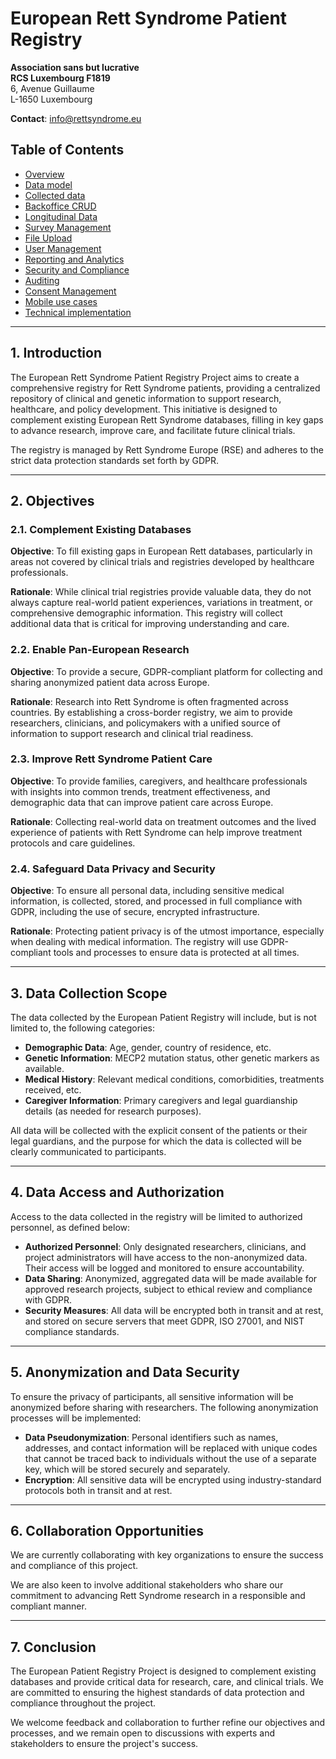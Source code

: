 # European Rett Syndrome Patient Registry

**Association sans but lucrative**  
**RCS Luxembourg F1819**  
6, Avenue Guillaume  
L-1650 Luxembourg  

**Contact**: [info@rettsyndrome.eu](mailto:info@rettsyndrome.eu)

## Table of Contents

- [Overview](./docs/01-Overview.md)
- [Data model](./docs/05-MasterData.md)
- [Collected data](./docs/06-BackofficeCRUD.md)
- [Backoffice CRUD](./docs/06-BackofficeCRUD.md)
- [Longitudinal Data](./docs/07-LogitudinalData.md)
- [Survey Management](./docs/08-SurveyManagement.md)
- [File Upload](./docs/09-FileUpload.md)
- [User Management](./docs/10-UserManagement.md)
- [Reporting and Analytics](./docs/11-ReportingAndAnalytics.md)
- [Security and Compliance](./docs/12-SecurityAndCompliance.md)
- [Auditing](./docs/13-Auditing.md)
- [Consent Management](./docs/14-ConsentManagement.md)
- [Mobile use cases](./docs/15-MobileUseCases.md)
- [Technical implementation](./docs/16-TechnicalImplementation.md)

---

## 1. Introduction

The European Rett Syndrome Patient Registry Project aims to create a comprehensive registry for Rett Syndrome patients, providing a centralized repository of clinical and genetic information to support research, healthcare, and policy development. This initiative is designed to complement existing European Rett Syndrome databases, filling in key gaps to advance research, improve care, and facilitate future clinical trials.

The registry is managed by Rett Syndrome Europe (RSE) and adheres to the strict data protection standards set forth by GDPR.

---

## 2. Objectives

### 2.1. Complement Existing Databases
**Objective**: To fill existing gaps in European Rett databases, particularly in areas not covered by clinical trials and registries developed by healthcare professionals.

**Rationale**: While clinical trial registries provide valuable data, they do not always capture real-world patient experiences, variations in treatment, or comprehensive demographic information. This registry will collect additional data that is critical for improving understanding and care.

### 2.2. Enable Pan-European Research
**Objective**: To provide a secure, GDPR-compliant platform for collecting and sharing anonymized patient data across Europe.

**Rationale**: Research into Rett Syndrome is often fragmented across countries. By establishing a cross-border registry, we aim to provide researchers, clinicians, and policymakers with a unified source of information to support research and clinical trial readiness.

### 2.3. Improve Rett Syndrome Patient Care
**Objective**: To provide families, caregivers, and healthcare professionals with insights into common trends, treatment effectiveness, and demographic data that can improve patient care across Europe.

**Rationale**: Collecting real-world data on treatment outcomes and the lived experience of patients with Rett Syndrome can help improve treatment protocols and care guidelines.

### 2.4. Safeguard Data Privacy and Security
**Objective**: To ensure all personal data, including sensitive medical information, is collected, stored, and processed in full compliance with GDPR, including the use of secure, encrypted infrastructure.

**Rationale**: Protecting patient privacy is of the utmost importance, especially when dealing with medical information. The registry will use GDPR-compliant tools and processes to ensure data is protected at all times.

---

## 3. Data Collection Scope

The data collected by the European Patient Registry will include, but is not limited to, the following categories:

- **Demographic Data**: Age, gender, country of residence, etc.
- **Genetic Information**: MECP2 mutation status, other genetic markers as available.
- **Medical History**: Relevant medical conditions, comorbidities, treatments received, etc.
- **Caregiver Information**: Primary caregivers and legal guardianship details (as needed for research purposes).

All data will be collected with the explicit consent of the patients or their legal guardians, and the purpose for which the data is collected will be clearly communicated to participants.

---

## 4. Data Access and Authorization

Access to the data collected in the registry will be limited to authorized personnel, as defined below:

- **Authorized Personnel**: Only designated researchers, clinicians, and project administrators will have access to the non-anonymized data. Their access will be logged and monitored to ensure accountability.
- **Data Sharing**: Anonymized, aggregated data will be made available for approved research projects, subject to ethical review and compliance with GDPR.
- **Security Measures**: All data will be encrypted both in transit and at rest, and stored on secure servers that meet GDPR, ISO 27001, and NIST compliance standards.

---

## 5. Anonymization and Data Security

To ensure the privacy of participants, all sensitive information will be anonymized before sharing with researchers. The following anonymization processes will be implemented:

- **Data Pseudonymization**: Personal identifiers such as names, addresses, and contact information will be replaced with unique codes that cannot be traced back to individuals without the use of a separate key, which will be stored securely and separately.
- **Encryption**: All sensitive data will be encrypted using industry-standard protocols both in transit and at rest.

---

## 6. Collaboration Opportunities

We are currently collaborating with key organizations to ensure the success and compliance of this project.

We are also keen to involve additional stakeholders who share our commitment to advancing Rett Syndrome research in a responsible and compliant manner.

---

## 7. Conclusion

The European Patient Registry Project is designed to complement existing databases and provide critical data for research, care, and clinical trials. We are committed to ensuring the highest standards of data protection and compliance throughout the project.

We welcome feedback and collaboration to further refine our objectives and processes, and we remain open to discussions with experts and stakeholders to ensure the project's success.